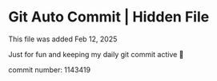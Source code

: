 # Git Auto Commit | Hidden File

This file was added Feb 12, 2025

Just for fun and keeping my daily git commit active 🤪

commit number: 1143419

